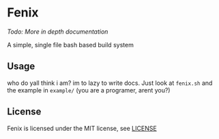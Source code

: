 # Fenix

*Todo: More in depth documentation*

A simple, single file bash based build system


## Usage

who do yall think i am? im to lazy to write docs. Just look at `fenix.sh` and the example in `example/` (you are a programer, arent you?)

## License

Fenix is licensed under the MIT license, see [LICENSE](https://github.com/KevinAlavik/Fenix/tree/main/LICENSE)